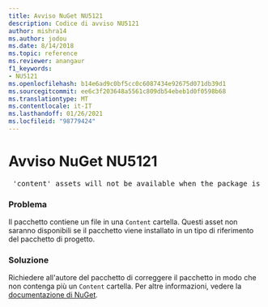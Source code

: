 ```yaml
---
title: Avviso NuGet NU5121
description: Codice di avviso NU5121
author: mishra14
ms.author: jodou
ms.date: 8/14/2018
ms.topic: reference
ms.reviewer: anangaur
f1_keywords:
- NU5121
ms.openlocfilehash: b14e6ad9c0bf5cc0c6087434e92675d071db39d1
ms.sourcegitcommit: ee6c3f203648a5561c809db54ebeb1d0f0598b68
ms.translationtype: MT
ms.contentlocale: it-IT
ms.lasthandoff: 01/26/2021
ms.locfileid: "98779424"
---
```

# <a name="nuget-warning-nu5121"></a>Avviso NuGet NU5121
<pre> 'content' assets will not be available when the package is installed after the migration.</pre>

### <a name="issue"></a>Problema

Il pacchetto contiene un file in una `Content` cartella. Questi asset non saranno disponibili se il pacchetto viene installato in un tipo di riferimento del pacchetto di progetto.


### <a name="solution"></a>Soluzione

Richiedere all'autore del pacchetto di correggere il pacchetto in modo che non contenga più un `Content` cartella. Per altre informazioni, vedere la [documentazione di NuGet](../../consume-packages/migrate-packages-config-to-package-reference.md).
